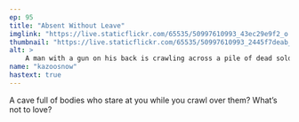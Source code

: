 ```yaml
---
ep: 95
title: "Absent Without Leave"
imglink: "https://live.staticflickr.com/65535/50997610993_43ec29e9f2_o.jpg"
thumbnail: "https://live.staticflickr.com/65535/50997610993_2445f7deab_q.jpg"
alt: >
    A man with a gun on his back is crawling across a pile of dead soldiers’ bodies. He has a blank look on his face. Four heads bracketed by two arms hang down from the ceiling above him.
name: "kazoosnow"
hastext: true
---
```

A cave full of bodies who stare at you while you crawl over them? What’s not to love?